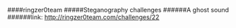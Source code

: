 ####ringzer0team
#####Steganography challenges
######A ghost sound
######link: http://ringzer0team.com/challenges/22
